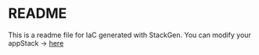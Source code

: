 # README
This is a readme file for IaC generated with StackGen.
You can modify your appStack -> [here](http://main.dev.stackgen.com/appstacks/7ffa8b7d-3927-4acd-b99b-db50aefbf023)
